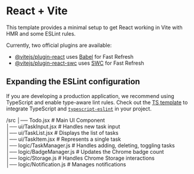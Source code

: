 # React + Vite

This template provides a minimal setup to get React working in Vite with HMR and some ESLint rules.

Currently, two official plugins are available:

- [@vitejs/plugin-react](https://github.com/vitejs/vite-plugin-react/blob/main/packages/plugin-react/README.md) uses [Babel](https://babeljs.io/) for Fast Refresh
- [@vitejs/plugin-react-swc](https://github.com/vitejs/vite-plugin-react-swc) uses [SWC](https://swc.rs/) for Fast Refresh

## Expanding the ESLint configuration

If you are developing a production application, we recommend using TypeScript and enable type-aware lint rules. Check out the [TS template](https://github.com/vitejs/vite/tree/main/packages/create-vite/template-react-ts) to integrate TypeScript and [`typescript-eslint`](https://typescript-eslint.io) in your project.


/src
│── Todo.jsx            # Main UI Component  
│── ui/TaskInput.jsx    # Handles new task input  
│── ui/TaskList.jsx     # Displays the list of tasks  
│── ui/TaskItem.jsx     # Represents a single task  
│── logic/TaskManager.js # Handles adding, deleting, toggling tasks  
│── logic/BadgeManager.js # Updates the Chrome badge count  
│── logic/Storage.js    # Handles Chrome Storage interactions  
│── logic/Notification.js # Manages notifications  